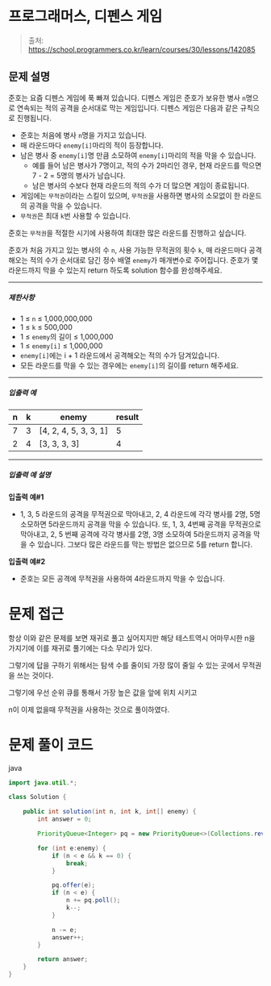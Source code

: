 # 프로그래머스, 디펜스 게임

> 출처: https://school.programmers.co.kr/learn/courses/30/lessons/142085

## 문제 설명

준호는 요즘 디펜스 게임에 푹 빠져 있습니다. 디펜스 게임은 준호가 보유한 병사 `n`명으로 연속되는 적의 공격을 순서대로 막는 게임입니다. 디펜스 게임은 다음과 같은 규칙으로 진행됩니다.

-   준호는 처음에 병사 `n`명을 가지고 있습니다.
-   매 라운드마다 `enemy[i]`마리의 적이 등장합니다.
-   남은 병사 중 `enemy[i]`명 만큼 소모하여 `enemy[i]`마리의 적을 막을 수 있습니다.
    -   예를 들어 남은 병사가 7명이고, 적의 수가 2마리인 경우, 현재 라운드를 막으면 7 - 2 = 5명의 병사가 남습니다.
    -   남은 병사의 수보다 현재 라운드의 적의 수가 더 많으면 게임이 종료됩니다.
-   게임에는 `무적권`이라는 스킬이 있으며, `무적권`을 사용하면 병사의 소모없이 한 라운드의 공격을 막을 수 있습니다.
-   `무적권`은 최대 `k`번 사용할 수 있습니다.

준호는 `무적권`을 적절한 시기에 사용하여 최대한 많은 라운드를 진행하고 싶습니다.

준호가 처음 가지고 있는 병사의 수 `n`, 사용 가능한 무적권의 횟수 `k`, 매 라운드마다 공격해오는 적의 수가 순서대로 담긴 정수 배열 `enemy`가 매개변수로 주어집니다. 준호가 몇 라운드까지 막을 수 있는지 return 하도록 solution 함수를 완성해주세요.

---

##### 제한사항

-   1 ≤ `n` ≤ 1,000,000,000
-   1 ≤ `k` ≤ 500,000
-   1 ≤ `enemy`의 길이 ≤ 1,000,000
-   1 ≤ `enemy[i]` ≤ 1,000,000
-   `enemy[i]`에는 i + 1 라운드에서 공격해오는 적의 수가 담겨있습니다.
-   모든 라운드를 막을 수 있는 경우에는 `enemy[i]`의 길이를 return 해주세요.

---

##### 입출력 예

| n   | k   | enemy                   | result |
| --- | --- | ----------------------- | ------ |
| 7   | 3   | \[4, 2, 4, 5, 3, 3, 1\] | 5      |
| 2   | 4   | \[3, 3, 3, 3\]          | 4      |

---

##### 입출력 예 설명

**입출력 예#1**

-   1, 3, 5 라운드의 공격을 무적권으로 막아내고, 2, 4 라운드에 각각 병사를 2명, 5명 소모하면 5라운드까지 공격을 막을 수 있습니다. 또, 1, 3, 4번째 공격을 무적권으로 막아내고, 2, 5 번째 공격에 각각 병사를 2명, 3명 소모하여 5라운드까지 공격을 막을 수 있습니다. 그보다 많은 라운드를 막는 방법은 없으므로 5를 return 합니다.

**입출력 예#2**

-   준호는 모든 공격에 무적권을 사용하여 4라운드까지 막을 수 있습니다.

# 문제 접근

항상 이와 같은 문제를 보면 재귀로 풀고 싶어지지만 해당 테스트역시 어마무시한 n을 가지기에 이를 재귀로 풀기에는 다소 무리가 있다.

그렇기에 답을 구하기 위해서는 탐색 수를 줄이되 가장 많이 줄일 수 있는 곳에서 무적권을 쓰는 것이다.

그렇기에 우선 순위 큐를 통해서 가장 높은 값을 앞에 위치 시키고

n이 이제 없을때 무적권을 사용하는 것으로 풀이하였다.

# 문제 풀이 코드

java

```java
import java.util.*;

class Solution {

    public int solution(int n, int k, int[] enemy) {
        int answer = 0;

        PriorityQueue<Integer> pq = new PriorityQueue<>(Collections.reverseOrder());

        for (int e:enemy) {
            if (n < e && k == 0) {
                break;
            }

            pq.offer(e);
            if (n < e) {
                n += pq.poll();
                k--;
            }

            n -= e;
            answer++;
        }

        return answer;
    }
}
```
